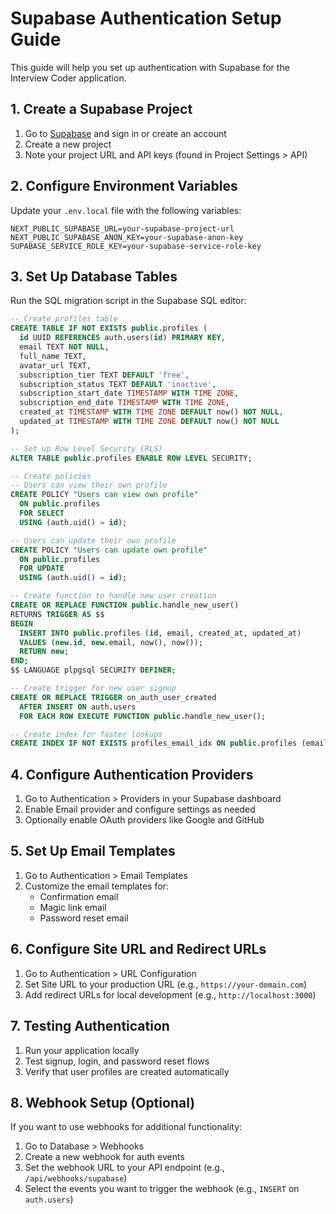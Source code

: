 # Supabase Authentication Setup Guide

This guide will help you set up authentication with Supabase for the Interview Coder application.

## 1. Create a Supabase Project

1. Go to [Supabase](https://supabase.com/) and sign in or create an account
2. Create a new project
3. Note your project URL and API keys (found in Project Settings > API)

## 2. Configure Environment Variables

Update your `.env.local` file with the following variables:

```
NEXT_PUBLIC_SUPABASE_URL=your-supabase-project-url
NEXT_PUBLIC_SUPABASE_ANON_KEY=your-supabase-anon-key
SUPABASE_SERVICE_ROLE_KEY=your-supabase-service-role-key
```

## 3. Set Up Database Tables

Run the SQL migration script in the Supabase SQL editor:

```sql
-- Create profiles table
CREATE TABLE IF NOT EXISTS public.profiles (
  id UUID REFERENCES auth.users(id) PRIMARY KEY,
  email TEXT NOT NULL,
  full_name TEXT,
  avatar_url TEXT,
  subscription_tier TEXT DEFAULT 'free',
  subscription_status TEXT DEFAULT 'inactive',
  subscription_start_date TIMESTAMP WITH TIME ZONE,
  subscription_end_date TIMESTAMP WITH TIME ZONE,
  created_at TIMESTAMP WITH TIME ZONE DEFAULT now() NOT NULL,
  updated_at TIMESTAMP WITH TIME ZONE DEFAULT now() NOT NULL
);

-- Set up Row Level Security (RLS)
ALTER TABLE public.profiles ENABLE ROW LEVEL SECURITY;

-- Create policies
-- Users can view their own profile
CREATE POLICY "Users can view own profile" 
  ON public.profiles 
  FOR SELECT 
  USING (auth.uid() = id);

-- Users can update their own profile
CREATE POLICY "Users can update own profile" 
  ON public.profiles 
  FOR UPDATE 
  USING (auth.uid() = id);

-- Create function to handle new user creation
CREATE OR REPLACE FUNCTION public.handle_new_user() 
RETURNS TRIGGER AS $$
BEGIN
  INSERT INTO public.profiles (id, email, created_at, updated_at)
  VALUES (new.id, new.email, now(), now());
  RETURN new;
END;
$$ LANGUAGE plpgsql SECURITY DEFINER;

-- Create trigger for new user signup
CREATE OR REPLACE TRIGGER on_auth_user_created
  AFTER INSERT ON auth.users
  FOR EACH ROW EXECUTE FUNCTION public.handle_new_user();

-- Create index for faster lookups
CREATE INDEX IF NOT EXISTS profiles_email_idx ON public.profiles (email);
```

## 4. Configure Authentication Providers

1. Go to Authentication > Providers in your Supabase dashboard
2. Enable Email provider and configure settings as needed
3. Optionally enable OAuth providers like Google and GitHub

## 5. Set Up Email Templates

1. Go to Authentication > Email Templates
2. Customize the email templates for:
   - Confirmation email
   - Magic link email
   - Password reset email

## 6. Configure Site URL and Redirect URLs

1. Go to Authentication > URL Configuration
2. Set Site URL to your production URL (e.g., `https://your-domain.com`)
3. Add redirect URLs for local development (e.g., `http://localhost:3000`)

## 7. Testing Authentication

1. Run your application locally
2. Test signup, login, and password reset flows
3. Verify that user profiles are created automatically

## 8. Webhook Setup (Optional)

If you want to use webhooks for additional functionality:

1. Go to Database > Webhooks
2. Create a new webhook for auth events
3. Set the webhook URL to your API endpoint (e.g., `/api/webhooks/supabase`)
4. Select the events you want to trigger the webhook (e.g., `INSERT` on `auth.users`)